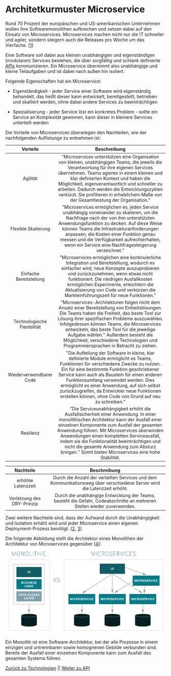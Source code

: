 # Architetkurmuster Microservice

Rund 70 Prozent der europäischen und US-amerikanischen Unternehmen wollen ihre Softwaremonolithen aufbrechen und setzen dabei auf den Einsatz von Microservices. Microservices machen nicht nur die IT schneller und agiler, sondern steigern auch die Releases pro Woche um das Vierfache. [[1](https://www.computerwoche.de/a/microservices-machen-die-it-schneller-und-agiler,3329517)]

Eine Software soll dabei aus kleinen unabhängigen und eigenständigen (modularen) Services bestehen, die über sorgfältig und schlank definierte [APIs](./API.md) kommunizieren. Ein Microservice übernimmt also unabhängige und kleine Teilaufgaben und ist dabei nach außen hin isoliert.

Folgende Eigenschaften hat ein Microservice:

- Eigenständigkeit - jeder Service einer Software wird eigenständig behandelt, das heißt dieser kann entwickelt, bereitgestellt, betrieben und skalliert werden, ohne dabei andere Services zu beeinträchtigen

- Spezialisierung - jeder Service löst ein konkretes Problem - sollte ein Service an Komplexität gewinnen, kann dieser in kleinere Services unterteilt werden

Die Vorteile von Microservices überwiegen den Nachteilen, wie der nachfolgenden Auflistunge zu entnehmen ist:

Vorteile | Beschreibung |
| :----: | :----: |
| Agilität | "Microservices unterstützen eine Organisation von kleinen, unabhängigen Teams, die jeweils die Verantwortung für ihre eigenen Services übernehmen. Teams agieren in einem kleinen und klar definierten Kontext und haben die Möglichkeit, eigenverantwortlich und schneller zu arbeiten. Dadurch werden die Entwicklungszyklen verkürzt. Sie profitieren in erheblichem Maße von der Gesamtleistung der Organisation." |
| Flexible Skalierung  | "Microservices ermöglichen es, jeden Service unabhängig voneinander zu skalieren, um die Nachfrage nach der von ihm unterstützten Anwendungsfunktion zu decken. Auf diese Weise können Teams die Infrastrukturanforderungen anpassen, die Kosten einer Funktion genau messen und die Verfügbarkeit aufrechterhalten, wenn ein Service eine Nachfragesteigerung verzeichnet." |
| Einfache Bereitstellung | "Microservices ermöglichen eine kontinuierliche Integration und Bereitstellung, wodurch es einfacher wird, neue Konzepte auszuprobieren und zurückzunehmen, wenn etwas nicht funktioniert. Die niedrigen Ausfallkosten ermöglichen Experimente, erleichtern die Aktualisierung von Code und verkürzen die Markteinführungszeit für neue Funktionen." |
| Technologische Flexibilität | "Microservices-Architekturen folgen nicht dem Ansatz einer Bereitstellung von Einheitslösungen. Die Teams haben die Freiheit, das beste Tool zur Lösung ihrer spezifischen Probleme auszuwählen. Infolgedessen können Teams, die Microservices entwickeln, das beste Tool für die jeweilige Aufgabe wählen." Außerdem besteht die Möglichkeit, verschiedene Technologien und Programmiersprachen in Betracht zu ziehen.|
| Wiederverwendbarer Code | "Die Aufteilung der Software in kleine, klar definierte Module ermöglicht es Teams, Funktionen für verschiedene Zwecke zu nutzen. Ein für eine bestimmte Funktion geschriebener Service kann auch als Baustein für einen anderen Funktionsumfang verwendet werden. Dies ermöglicht es einer Anwendung, auf sich selbst zurückzugreifen, da Entwickler neue Funktionen erstellen können, ohne Code von Grund auf neu zu schreiben." |
| Resilienz | "Die Serviceunabhängigkeit erhöht die Ausfallsicherheit einer Anwendung. In einer monolithischen Architektur kann der Ausfall einer einzelnen Komponente zum Ausfall der gesamten Anwendung führen. Mit Microservices überwinden Anwendungen einen kompletten Serviceausfall, indem sie die Funktionalität beeinträchtigen und nicht die gesamte Anwendung zum Absturz bringen." Somit bieten Microservices eine hohe Stabilität. |

Nachteile | Beschreibung |
| :----: | :----: |
| erhöhte Latenzzeit | Durch die Anzahl der verteilten Services und dem  Kommunikationsweg über verschiedene Server wird die Latenzzeit erhöht. |
| Verletzung des DRY-Prinzip | Durch die unabhängige Entwicklung der Teams, besteht die Gefahr, Codeabschnitte an mehreren Stellen wieder zuverwenden. |

Zwei weitere Nachteile sind, dass der Aufwand durch die Unabhängigkeit und Isolation erhäht wird und jeder Microservice einen eigenen Deployment-Prozess benötigt. [[2](https://aws.amazon.com/de/microservices/), [3](https://t3n.de/news/was-sind-eigentlich-microservices-1005903/)]

Die folgende Abbildung stellt die Architektur eines Monolithen der Architektur von Microservices gegenüber [[4](https://www.redhat.com/de/topics/microservices/what-are-microservices)]:
![Architekturgegenüberstellung Monolith vs. Microservices](../images/monolithic-vs-microservices.png)

Ein Monolith ist eine Software-Architektur, bei der alle Prozesse in einem einzigen und untrennbaren sowie homognenen Gebilde verbunden sind. Bereits der Ausfall einer einzelnen Komponente kann zum Ausfall des gesamten Systems führen.

[Zurück zu Technologien](./Technologien.md) || [Weiter zu API](./API.md)
